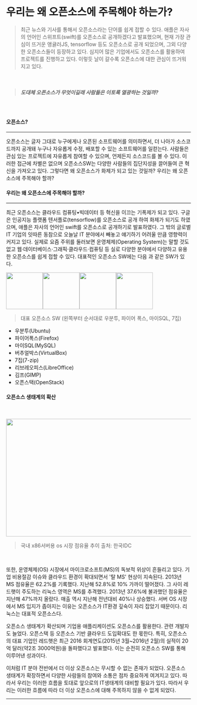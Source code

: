 우리는 왜 오픈소스에 주목해야 하는가?
====


> 최근 뉴스와 기사를 통해서 오픈소스라는 단어를 쉽게 접할 수 있다. 애플은 자사의 언어인 스위프트(swift)를 오픈소스로 공개하겠다고 발표했으며, 현재 가장 관심이 뜨거운 앵귤러JS, tensorflow 등도 오픈소스로 공개 되었으며, 그외 다양한 오픈소스들이 등장하고 있다. 심지어 많은 기업에서도 오픈소스를 활용하여 프로젝트를 진행하고 있다. 이렇듯 날이 갈수록 오픈소스에 대한 관심이 뜨거워지고 있다.


<br>



> ##### *도대체 오픈소스가 무엇이길래 사람들은 이토록 열광하는 것일까?*



<br>



#### 오픈소스?
<hr/>
오픈소스는 글자 그대로 누구에게나 오픈된 소프트웨어를 의미하면서, 더 나아가 소스코드까지 공개돼 누구나 자유롭게 수정, 배포할 수 있는 소프트웨어를 일컫는다. 사람들은 관심 있는 프로젝트에 자유롭게 참여할 수 있으며, 언제든지 소스코드를 볼 수 있다. 이러한 접근에 차별은 없으며 오픈소스SW는 다양한 사람들의 집단지성을 끌어들여 큰 혁신을 가져오고 있다. 그렇다면 왜 오픈소스가 화제가 되고 있는 것일까? 우리는 왜 오픈소스에 주목해야 할까?


<br>


#### 우리는 왜 오픈소스에 주목해야 할까?
<hr/>
 최근 오픈소스는 클라우드 컴퓨팅•빅데이터 등 혁신을 이끄는 기폭제가 되고 있다. 구글은 인공지능 플랫폼 텐서플로(tensorflow)를 오픈소스로 공개 하여 화제가 되기도 하였으며, 애플은 자사의 언어인 swift를 오픈소스로 공개하기로 발표하였다. 그 밖의 글로벌 IT 기업의 잇따른 동참으로 오늘날 IT 분야에서 빼놓고 얘기하기 어려울 만큼 영향력이 커지고 있다. 실제로 요즘 주위를 둘러보면 운영체제(Operating System)는 말할 것도 없고 웹·데이터베이스·그래픽·클라우드·컴퓨팅 등 실로 다양한 분야에서 다양하고 유용한 오픈소스를 쉽게 접할 수 있다. 대표적인 오픈소스 SW에는 다음 과 같은 SW가 있다.

<p align="center">

<img src="https://upload.wikimedia.org/wikipedia/commons/9/94/Ubuntu_logoib.svg" width="100" height="100"></img><img src="http://cfile25.uf.tistory.com/image/226738365290BB32315EC2" width="100" height="100"></img><img src="https://planet.mysql.com/images/planet-logo.svg" width="100" height="100"></img><img src="http://images.kbench.com:8080/korean/pdssshot/2015/11/7-Zip1_1447663723_1448266878.png" width="100" height="100"></img>

</p>

> 대표 오픈소스 SW (왼쪽부터 순서대로 우분투, 파이어 폭스, 마이SQL, 7집)

- 우분투(Ubuntu)
- 파이어폭스(Firefox)
- 마이SQL(MySQL)
- 버추얼박스(VirtualBox)
- 7집(7-zip)
- 리브레오피스(LibreOffice)
- 김프(GIMP)
- 오픈스택(OpenStack)

#### 오픈소스 생태계의 확산

<br>

<p align="center">

<img src="http://img.etnews.com/photonews/1604/790551_20160408134157_039_0002.jpg" width="600" height="320" align: center></img>

</p>

> 국내 x86서버용 os 시장 점유율 추이 출처: 한국IDC

<br>

 또한, 운영체제(OS) 시장에서 마이크로소프트(MS)의 독보적 위상이 흔들리고 있다. 기업 비용절감 이슈와 클라우드 환경이 확대되면서 '탈 MS' 현상이 지속된다. 2013년 MS 점유율은 62.2%를 기록했다. 지난해 52.8%로 10% 가까이 떨어졌다. 그 사이 레드햇이 주도하는 리눅스 영역은 MS를 추격했다. 2013년 37.6%에 불과했던 점유율은 지난해 47%까지 올랐다. 매출 역시 지난해 전년대비 40%나 상승했다. 서버 OS 시장에서 MS 입지가 좁아지는 이유는 오픈소스가 IT환경 깊숙이 자리 잡았기 때문이다. 리눅스는 대표적 오픈소스다.

 오픈소스 생태계가 확산되며 기업용 애플리케이션도 오픈소스를 활용한다. 관련 개발자도 늘었다. 오픈스택 등 오픈소스 기반 클라우드 도입확대도 한 몫한다. 특히, 오픈소스의 대표 기업인 레드햇은 최근 2016 회계연도(2015년 3월~2016년 2월)의 실적이 20억 달러(약2조 3000억원)을 돌파했다고 발표했다. 이는 순전히 오픈소스 SW를 통해 이루어낸 성과이다.

 이처럼 IT 분야 전반에서 더 이상 오픈소스는 무시할 수 없는 존재가 되었다. 오픈소스 생태계가 확장하면서 다양한 사람들의 참여와 소통은 점차 중요하게 여겨지고 있다. 따라서 우리는 이러한 흐름을 토대로 앞으로의 IT생태계의 대비할 필요가 있다. 따라서 우리는 이러한 흐름에 따라 더 이상 오픈소스에 대해 주목하지 않을 수 없게 되었다.

<hr/>
